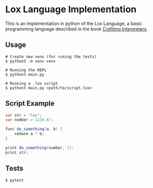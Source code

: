 # Lox Language Implementation

This is an implementation in python of the Lox Language, a basic programming language described in the book [Crafiting Interpreters](https://craftinginterpreters.com/).

## Usage 

```shell
# Create new venv (for runing the tests)
$ python3 -m venv venv

# Running the REPL
$ python3 main.py

# Running a .lox script
$ python3 main.py <path/to/script.lox>
```

## Script Example

```csharp
var str = "lox";
var number = 1234.67;

func do_something(a, b) {
    return a * b;
}

print do_something(number, 2);
print str;
```

## Tests

```shell
$ pytest
```